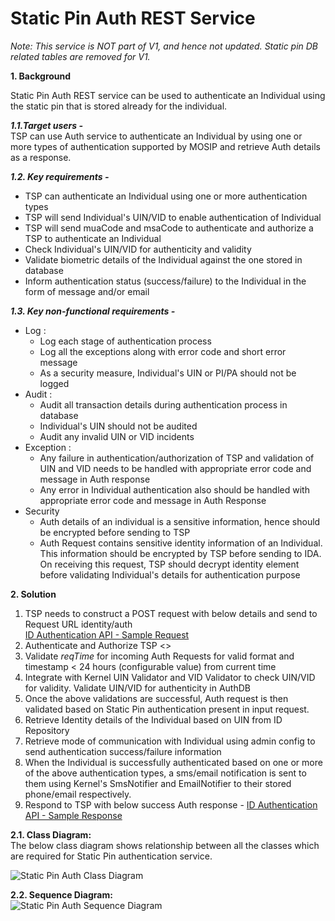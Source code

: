 # Static Pin Auth REST Service

*Note: This service is NOT part of V1, and hence not updated. Static pin DB related tables are removed for V1.*

**1. Background**


Static Pin Auth REST service can be used to authenticate an Individual using the static pin that is stored already for the individual.


***1.1.Target users -***  
TSP can use Auth service to authenticate an Individual by using one or more types of authentication supported by MOSIP and retrieve Auth details as a response.


 ***1.2. Key requirements -***   
-	TSP can authenticate an Individual using one or more authentication types
-	TSP will send Individual's UIN/VID to enable authentication of Individual
-	TSP will send muaCode and msaCode to authenticate and authorize a TSP to authenticate an Individual
-	Check Individual's UIN/VID for authenticity and validity
-	Validate biometric details of the Individual against the one stored in database
-	Inform authentication status (success/failure) to the Individual in the form of message and/or email


***1.3. Key non-functional requirements -***   
-	Log :
	-	Log each stage of authentication process
	-	Log all the exceptions along with error code and short error message
	-	As a security measure, Individual's UIN or PI/PA should not be logged
-	Audit :
	-	Audit all transaction details during authentication process in database
	-	Individual's UIN should not be audited
	-	Audit any invalid UIN or VID incidents
-	Exception :
	-	Any failure in authentication/authorization of TSP and validation of UIN and VID needs to be handled with appropriate error code and message in Auth response
	-	Any error in Individual authentication also should be handled with appropriate error code and message in Auth Response 
-	Security
	-	Auth details of an individual is a sensitive information, hence should be encrypted before sending to TSP
	-	Auth Request contains sensitive identity information of an Individual. This information should be encrypted by TSP before sending to IDA. On receiving this request, TSP should decrypt identity element before validating Individual's details for authentication purpose 


**2. Solution**   
1.	TSP needs to construct a POST request with below details and send to Request URL identity/auth    
[ID Authentication API - Sample Request](https://github.com/mosip/documentation/blob/master/docs/ID-Authentication-APIs.md#post-idauthenticationv1auth)
2.	Authenticate and Authorize TSP <<TBD>>
3.	Validate *reqTime* for incoming Auth Requests for valid format and timestamp < 24 hours (configurable value) from current time
4.	Integrate with Kernel UIN Validator and VID Validator to check UIN/VID for validity. Validate UIN/VID for authenticity in AuthDB
5.	Once the above validations are successful, Auth request is then validated based on Static Pin authentication present in input request.   
6.	Retrieve Identity details of the Individual based on UIN from ID Repository
7.	Retrieve mode of communication with Individual using admin config to send authentication success/failure information
8.	When the Individual is successfully authenticated based on one or more of the above authentication types, a sms/email notification is sent to them using Kernel's SmsNotifier and EmailNotifier to their stored phone/email respectively.
9.	Respond to TSP with below success Auth response - 
[ID Authentication API - Sample Response](https://github.com/mosip/mosip/wiki/ID-Authentication-APIs#sample-response)


**2.1. Class Diagram:**   
The below class diagram shows relationship between all the classes which are required for Static Pin authentication service.

![Static Pin Auth Class Diagram](_images/Static_Pin_Auth_Class_Diagram.PNG)

**2.2. Sequence Diagram:**   
![Static Pin Auth Sequence Diagram](_images/Static_Pin_Auth_Sequence_Diagram.PNG)
